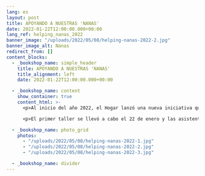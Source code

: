 ```yaml
---
lang: es
layout: post
title: APOYANDO A NUESTRAS 'NANAS'
date: 2022-01-22T12:00:00.000+00:00
lang_ref: helping_nanas_2022
banner_image: "/uploads/2022/05/08/helping-nanas-2022-2.jpg"
banner_image_alt: Nanas
redirect_from: []
content_blocks:
  - _bookshop_name: simple_header
    title: APOYANDO A NUESTRAS 'NANAS'
    title_alignment: left
    date: 2022-01-22T12:00:00.000+00:00

  - _bookshop_name: content
    show_container: true
    content_html: >-
      <p>Al inicio del año 2022, el Hogar lanzó una nueva iniciativa que consiste en adiestrar a las Asistentes de Cuidado Residencial (‘Nanas’). Para ello se organizó una programa de 4 talleres. Los mismos son ofrecidos por la Dra. Yazmin Ríos y organizados por las señoras Agnes Rivera y Patricia Valentín, miembros de la Junta de Directores.</p>

      <p>El primer taller se llevó a cabo el 22 de enero y las asistentes aprendieron estrategias para el manejo de menores con trastornos emocionales y de conducta. Participaron 11 Asistentes de Cuidado Residencial junto a Agnes Rivera, Miriam Almodóvar y la Dra. Ríos. Obtuvimos muy buena participación de ellas. Muchísimas gracias a las señoras Patricia Valentín, Miriam Almodóvar y Agnes Rivera por impulsar esta iniciativa, y a todos los empleados que asistieron.</p>

  - _bookshop_name: photo_grid
    photos:
      - "/uploads/2022/05/08/helping-nanas-2022-1.jpg"
      - "/uploads/2022/05/08/helping-nanas-2022-2.jpg"
      - "/uploads/2022/05/08/helping-nanas-2022-3.jpg"

  - _bookshop_name: divider
---
```

